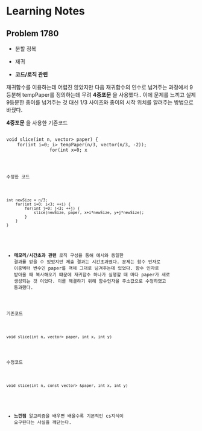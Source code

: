 # Learning Notes

## Problem 1780

* 분할 정복
* 재귀

* **코드/로직 관련**

재귀함수를 이용하는데 어렵진 않았지만 다음 재귀함수의 인수로 넘겨주는 과정에서 9등분해 tempPaper를 정의하는데 무려 **4중포문** 을 사용했다.. 이에 문제를 느끼고 실제 9등분한 종이를 넘겨주는 것 대신 1/3 사이즈와 종이의 시작 위치를 알려주는 방법으로 바꿨다.

**4중포문** 을 사용한 기존코드
<pre><code>
void slice(int n, vector<vector<int>> paper) {
    for(int i=0; i<n; i++) {
        for(int j=0; j<n; j++) {
            if(paper[0][0] != paper[i][j]) {
                vector<vector<int>> tempPaper(n/3, vector<int>(n/3, -2));
                for(int x=0; x<n/3; x++) {
                    for(int y=0; y<n/3; y++) {
                        for(int t=0; t<n/3; t++) {
                            for(int s=0; s<n/3; s++) {
                                int paperX = t+n/3*x;
                                int paperY = s+n/3*x;
                                tempPaper[t][s] = paper[paperX][paperY];
                            }
                        }
                        slice(n/3, tempPaper);
                    }
                }
                return;
            }
        }
    }
</code></pre>

수정한 코드
<pre><code>
int newSize = n/3;
    for(int i=0; i<3; ++i) {
        for(int j=0; j<3; ++j) {
            slice(newSize, paper, x+i*newSize, y+j*newSize);
        }
    }
}
</code></pre>

* **메모리/시간초과 관련**
로직 구성을 통해 예시와 동일한 결과를 얻을 수 있었지만 제출 결과는 시간초과였다. 문제는 함수 인자로 이중벡터 변수인 paper를 객체 그대로 넘겨주는데 있었다. 함수 인자로 받아올 때 복사해오기 떄문에 재귀함수 하나가 실행할 때 마다 paper가 새로 생성되는 것 이었다. 이를 해결하기 위해 함수인자을 주소값으로 수정하였고 통과했다.

기존코드
<pre><code>
void slice(int n, vector<vector<int>> paper, int x, int y)
</code></pre>

수정코드
<pre><code>
void slice(int n, const vector<vector<int>> &paper, int x, int y)
</code></pre>

* **느낀점**
알고리즘을 배우면 배울수록 기본적인 cs지식이 요구된다는 사실을 깨닫는다.